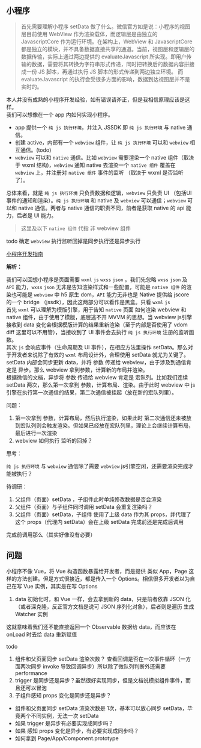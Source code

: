 ## 小程序

> 首先需要理解小程序 setData 做了什么。微信官方如是说：小程序的视图层目前使用 WebView 作为渲染载体，而逻辑层是由独立的 JavascriptCore 作为运行环境。在架构上，WebView 和 JavascriptCore 都是独立的模块，并不具备数据直接共享的通道。当前，视图层和逻辑层的数据传输，实际上通过两边提供的 evaluateJavascript 所实现。即用户传输的数据，需要将其转换为字符串形式传递，同时把转换后的数据内容拼接成一份 JS 脚本，再通过执行 JS 脚本的形式传递到两边独立环境。
而 evaluateJavascript 的执行会受很多方面的影响，数据到达视图层并不是实时的。

本人并没有成熟的小程序开发经验，如有错误请斧正，但是我相信原理应该是这样。  
我们可以想像在一个 app 内如何实现小程序。

* app 提供一个 `纯 js 执行环境`，并注入 JSSDK 即 `纯 js 执行环境` 与 native 通信。
* 创建 active，内部有一个 `webview` 组件，让 `纯 js 执行环境` 可以和 `webview` 相互通信。(todo)
* `webview` 可以和 `native` 通信。比如 `webview` 需要渲染一个 native 组件（取决于 wxml 结构)，`webview` 通知 native 去渲染一个 `native 组件` 覆盖在 `webview` 上，并注册对 `native 组件` 事件的监听 （取决于 wxml 是否监听了）。

总体来看，就是 `纯 js 执行环境` 只负责数据和逻辑，`webview` 只负责 UI （包括UI事件的通知和渲染）。`纯 js 执行环境` 和 native 及 `webview` 可以通信；`webview` 可以和 native 通信。两者与 native 通信的职责不同，前者是获取 native 的 api 能力，后者是 UI 能力。

> 这里及以下 `native 组件` 代指 非 webview 组件

todo 确定 `webview` 执行监听回掉是同步执行还是异步执行

[小程序开发指南](https://developers.weixin.qq.com/ebook?action=get_post_info&token=935589521&volumn=1&lang=zh_CN&book=miniprogram&docid=0008aeea9a8978ab0086a685851c0a)

**解析：**  

我们可以回想小程序是页面需要 `wxml` `js` `wxss` `json` 。我们先忽略 `wxss` `json` 及 `API` 能力，`wxss` `json` 无非是告知渲染样式和一些配置，可能是 `native 组件` 的渲染也可能是 `webview` 中 h5 原生 dom，`API` 能力无非也是 Native 提供给 jscore 的一个 bridge （jssdk），因此这两部分可以看作是黑盒。只看 `wxml` `js`  
首先 `wxml` 可以理解为模版引擎，用于告知 `native` 页面 如何渲染 webview 和 native 组件，由于使用了模版，底层逃不开 MVVM 的思想。当 webview js引擎 接收到 data 变化会根据模版计算的结果重新渲染（至于内部是否使用了 vdom diff 这里可以不用管），当接收到了 UI 事件会去执行 `纯 js 执行环境` 注册的监听函数。  
其次 `js` 会响应事件（生命周期及 UI 事件），在相应方法里操作 setData。那么对于开发者来说除了有效的 `wxml` 布局设计外，合理使用 setData 就尤为关键了。  
setData 内部会同步更新 data，并将 参数 传递给 webview，由于涉及到通信肯定是 异步。那么 webview 拿到参数，计算新的布局并渲染。  
根据微信的文档，异步将 参数 传递给 webview 肯定是 宏队列。比如我们连续 setData 两次，那么第一次拿到 参数，计算布局、渲染。由于此时 webview 中 js引擎在执行第一次通信的结果，第二次通信被挂起（放在新的宏队列里）。

问题：  

1. 第一次拿到 参数，计算布局，然后执行渲染，如果此时 第二次通信还未被放到宏队列则会触发渲染。但如果已经放在宏队列里，理论上会继续计算布局，最后进行一次渲染
2. webview 如何执行 监听的回掉？

思考：  

`纯 js 执行环境` 与 `webview` 通信除了需要 `webview` js引擎空闲，还需要渲染完成才能被执行？

待调研：

1. 父组件（页面）setData ，子组件此时单纯修改数据是否会渲染
2. 父组件（页面）与子组件同时调用 setData 会重复渲染吗？
3. 父组件（页面）setData，子组件 使用了上级 data 作为其 props，并代理了这个 props（代理内 setData）会在上级 setData 完成前还是完成后调用

完成前调用那么（其实好像没有必要）

## 问题

小程序不像 Vue，将 Vue 构造函数暴露给开发者，而是提供 类似 App，Page 这样的方法创建。但是方式很接近，都是传入一个 Options。相信很多开发者以为自己在写 Vue 实例，其实是在写 Options

1. data 初始化时，和 Vue 一样，会去拿到新的 data，只是前者依靠 JSON 化（或者深克隆，反正官方文档是说可 JSON 序列化对象），后者则是遍历 生成 Watcher 实例

这就意味着我们还不能直接返回一个 Observable 数据给 data，而应该在 onLoad 时去给 data 重新赋值

todo

1. 组件和父页面同步 setData 渲染次数？ 查看回调是否在一次事件循环（一方面两次同步 invoke 导致回调异步）所以除了微队列判断外还需要 performance
2. trigger 是同步还是异步？虽然很好实现同步，但是文档说模拟组件事件，而且还可以冒泡
3. 子组件感知 props 变化是同步还是异步？

* 组件和父页面同步 setData 渲染次数是 1次，基本可以放心同步 setData，毕竟两个不同实例，无法一次 setData
* 如果 trigger 是异步有必要实现成同步吗？
* 如果 感知 props 变化是异步，有必要实现成同步吗？
* 如何拿到 Page/App/Component.prototype
